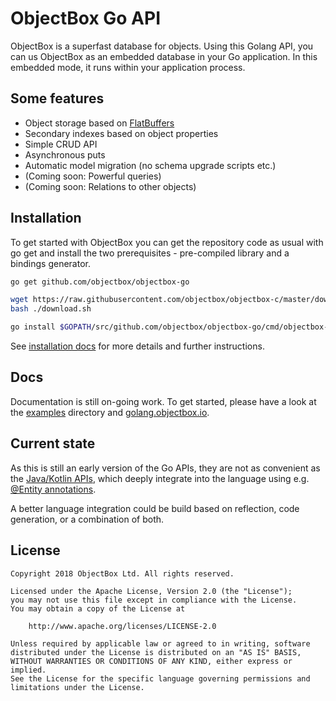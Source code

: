 ObjectBox Go API
================
ObjectBox is a superfast database for objects.
Using this Golang API, you can us ObjectBox as an embedded database in your Go application.
In this embedded mode, it runs within your application process.

Some features
-------------
* Object storage based on [FlatBuffers](https://google.github.io/flatbuffers/)
* Secondary indexes based on object properties
* Simple CRUD API
* Asynchronous puts
* Automatic model migration (no schema upgrade scripts etc.) 
* (Coming soon: Powerful queries) 
* (Coming soon: Relations to other objects) 

Installation
------------
To get started with ObjectBox you can get the repository code as usual with go get 
and install the two prerequisites - pre-compiled library and a bindings generator.

```bash
go get github.com/objectbox/objectbox-go

wget https://raw.githubusercontent.com/objectbox/objectbox-c/master/download.sh
bash ./download.sh

go install $GOPATH/src/github.com/objectbox/objectbox-go/cmd/objectbox-gogen/
```

See [installation docs](https://golang.objectbox.io/install) for more details and further instructions.

Docs
----
Documentation is still on-going work.
To get started, please have a look at the [examples](examples) directory and [golang.objectbox.io](https://golang.objectbox.io).

Current state
-------------
As this is still an early version of the Go APIs, they are not as convenient as the [Java/Kotlin APIs](https://docs.objectbox.io/),
which deeply integrate into the language using e.g. [@Entity annotations](https://docs.objectbox.io/entity-annotations).

A better language integration could be build based on reflection, code generation, or a combination of both.

License
-------
    Copyright 2018 ObjectBox Ltd. All rights reserved.
    
    Licensed under the Apache License, Version 2.0 (the "License");
    you may not use this file except in compliance with the License.
    You may obtain a copy of the License at
    
        http://www.apache.org/licenses/LICENSE-2.0
    
    Unless required by applicable law or agreed to in writing, software
    distributed under the License is distributed on an "AS IS" BASIS,
    WITHOUT WARRANTIES OR CONDITIONS OF ANY KIND, either express or implied.
    See the License for the specific language governing permissions and
    limitations under the License.

